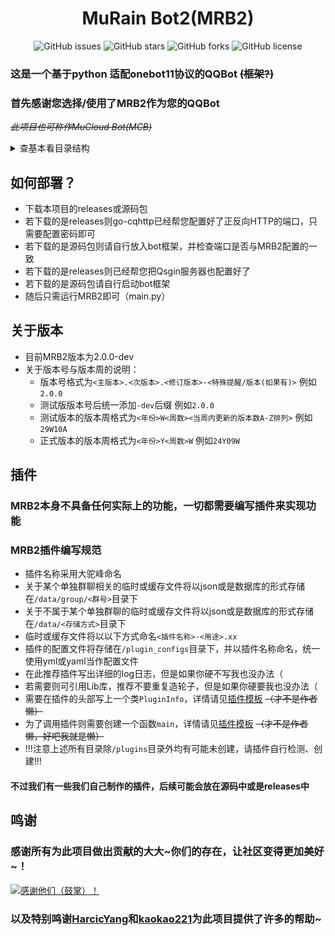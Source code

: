 <h1 align="center">MuRain Bot2(MRB2)</h1>
<p align="center" class="shields">
    <a href="https://github.com/xiaosuyyds/MuRainBot2/issues" style="text-decoration:none">
        <img src="https://img.shields.io/github/issues/xiaosuyyds/MuRainBot2.svg" alt="GitHub issues"/>
    </a>
    <a href="https://github.com/xiaosuyyds/MuRainBot2/stargazers" style="text-decoration:none" >
        <img src="https://img.shields.io/github/stars/xiaosuyyds/MuRainBot2.svg" alt="GitHub stars"/>
    </a>
    <a href="https://github.com/xiaosuyyds/MuRainBot2/network" style="text-decoration:none" >
        <img src="https://img.shields.io/github/forks/xiaosuyyds/MuRainBot2.svg" alt="GitHub forks"/>
    </a>
    <!--
    <a href="https://github.com/xiaosuyyds/MuRainBot2/actions">
        <img src="https://img.shields.io/github/actions/workflow/status/xiaosuyyds/MuRainBot2/vuepress-deploy.yml">
    </a>
    -->
    <a href="https://github.com/xiaosuyyds/MuRainBot2/blob/master/LICENSE" style="text-decoration:none" >
        <img src="https://img.shields.io/static/v1?label=LICENSE&message=GPL-3.0&color=lightrey" alt="GitHub license"/>
    </a>
</p>

### 这是一个基于python 适配onebot11协议的QQBot ~~(框架?)~~
### 首先感谢您选择/使用了MRB2作为您的QQBot
~~*此项目也可称作MuCloud Bot(MCB)*~~



<details>
<summary>查基本看目录结构</summary>

```
├─ data         MRB2及插件的临时/缓存文件
│   ├─ group
│   │   ├─ 123  群号为123相关的缓存文件
│   │   ...
│   ├─ json     不属于某个单独群聊的MRB2及插件的json临时/缓存文件
│   ...
├─ go-cqhttp    QQBot内核框架，此处以go-cqhttp示例
├─ Lib          MRB2的Lib库，插件和MRB2均需要依赖此Lib
│   ├─ MuRainLib.py   MRB2的Lib库之一
│   ├─ QQRichText.py  MRB2的Lib库之一
│   └─ OnebotAPI.py   MRB2的Lib库之一
├─ logs
│   ├─ today.log       当日的日志
│   ├─ xxxx-xx-xx.log  以往的日志
│   ...
├─ plugins
│   ├─ xxx.py   xxx插件代码
│   ├─ yyy.py   yyy插件代码 
│   ...
├─ plugin_configs
│   ├─ pluginTemplates.py  插件模板
│   ├─ xxx.yml  xxx插件的配置文件
│   ├─ yyy.yml  yyy插件的配置文件
│   ...
├─ config.yml   MRB2配置文件
├─ main.py      MRB2代码（运行这个即可启动）
└─ README.md    这个文件就不用解释了吧（？）
```

</details>


## 如何部署？
* 下载本项目的releases或源码包
* 若下载的是releases则go-cqhttp已经帮您配置好了正反向HTTP的端口，只需要配置密码即可
* 若下载的是源码包则请自行放入bot框架，并检查端口是否与MRB2配置的一致
* 若下载的是releases则已经帮您把Qsgin服务器也配置好了
* 若下载的是源码包请自行启动bot框架
* 随后只需运行MRB2即可（main.py）

## 关于版本
 * 目前MRB2版本为2.0.0-dev
 * 关于版本号与版本周的说明：
    * 版本号格式为`<主版本>.<次版本>.<修订版本>-<特殊提醒/版本(如果有)>` 例如`2.0.0`
    * 测试版版本号后统一添加`-dev`后缀 例如`2.0.0`
    * 测试版本的版本周格式为`<年份>W<周数><当周内更新的版本数A-Z排列>` 例如`29W10A`
    * 正式版本的版本周格式为`<年份>Y<周数>W` 例如`24Y09W`

## 插件
### MRB2本身不具备任何实际上的功能，一切都需要编写插件来实现功能
### MRB2插件编写规范

* 插件名称采用大驼峰命名
* 关于某个单独群聊相关的临时或缓存文件将以json或是数据库的形式存储在`/data/group/<群号>`目录下
* 关于不属于某个单独群聊的临时或缓存文件将以json或是数据库的形式存储在`/data/<存储方式>`目录下
* 临时或缓存文件将以以下方式命名`<插件名称>-<用途>.xx`
* 插件的配置文件将存储在`/plugin_configs`目录下，并以插件名称命名，统一使用yml或yaml当作配置文件
* 在此推荐插件写出详细的log日志，但是如果你硬不写我也没办法（
* 若需要则可引用Lib库，推荐不要重复造轮子，但是如果你硬要我也没办法（
* 需要在插件的头部写上一个类`PluginInfo`，详情请见[插件模板](plugins/pluginTemplates.py) ~~（才不是作者懒）~~
* 为了调用插件则需要创建一个函数`main`，详情请见[插件模板](plugins/pluginTemplates.py) ~~（才不是作者懒，好吧我就是懒）~~
* !!!注意上述所有目录除`/plugins`目录外均有可能未创建，请插件自行检测、创建!!!

#### 不过我们有一些我们自己制作的插件，后续可能会放在源码中或是releases中

## 鸣谢

### 感谢所有为此项目做出贡献的大大~你们的存在，让社区变得更加美好~！
<a href="https://github.com/xiaosuyyds/MuRainBot2/graphs/contributors">
  <img src="https://contrib.rocks/image?repo=xiaosuyyds/MuRainBot2&max=999" alt=感谢他们（鼓掌）！>
</a>

### 以及特别鸣谢[HarcicYang](https://github.com/HarcicYang)和[kaokao221](https://github.com/kaokao221)为此项目提供了许多的帮助~
